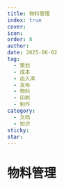 ```yaml
---
title: 物料管理
index: true
cover: 
icon: 
order: 8
author: 
date: 2025-06-02
tag:
  - 策划
  - 成本
  - 出入库
  - 发布
  - 物料
  - 印刷
  - 制作
category:
  - 文档
  - 知识
sticky: 
star: 
---
```


# 物料管理
